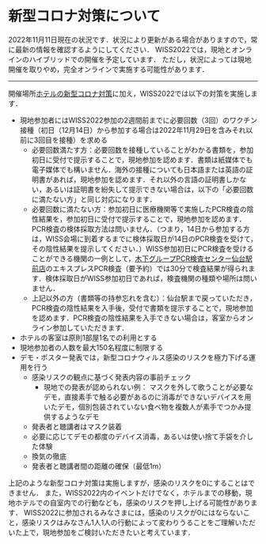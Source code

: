 # 新型コロナ対策について

2022年11月11日現在の状況です．状況により更新がある場合がありますので，常に最新の情報を確認するようにしてください．
WISS2022では，現地とオンラインのハイブリッドでの開催を予定しています．
ただし，状況によっては現地開催を取りやめ，完全オンラインで実施する可能性があります．


---

開催場所[ホテルの新型コロナ対策](https://www.daiwaresort.jp/chain/feature/1031045/index.html)に加え，WISS2022では以下の対策を実施します．
* 現地参加者にはWISS2022参加の2週間前までに必要回数（3回）のワクチン接種（初日（12月14日）から参加する場合は2022年11月29日を含みそれ以前に3回目を接種）を求める
	* 必要回数満たす方：必要回数を接種していることがわかる書類を，参加初日に受付で提示することで，現地参加を認めます．書類は紙媒体でも電子媒体でも構いません．海外の接種についても日本語または英語の証明書があれば，現地参加を認めます．それ以外の言語の証明書しかない，あるいは証明書を紛失して提示できない場合は，以下の「必要回数に満たない方」と同じ対応になります．
	* 必要回数に満たない方：参加初日に医療機関等で実施したPCR検査の陰性結果を，参加初日に受付で提示することで，現地参加を認めます．PCR検査の検体採取方法は問いません．（つまり，14日から参加する方は，WISS会場に到着するまでに検体採取日が14日のPCR検査を受けて，その陰性結果を提示してください．）WISS参加初日にPCR検査を受けることができる機関の一例として，[木下グループPCR検査センター仙台駅前店](https://covid-kensa.com/sendaiekimae.html)のエキスプレスPCR検査（要予約）では30分で検査結果が得られます．検体採取日がWISS参加初日であれば，検査機関の種類や場所は問いません．
	* 上記以外の方（書類等の持参忘れを含む）：仙台駅まで戻っていただき，PCR検査の陰性結果を入手後，受付で書類を提示することで，現地参加を認めます．PCR検査の陰性結果を入手できない場合は，客室からオンライン参加していただきます．
* ホテルの客室は原則1部屋1名での利用とする
* 現地参加者の人数を最大150名程度に制限する
* デモ・ポスター発表では，新型コロナウィルス感染のリスクを極力下げる運用を行う
	* 感染リスクの観点に基づく発表内容の事前チェック
		* 現地での発表が認められない例： マスクを外して歌うことが必要なデモ，直接素手で触る必要があるのに消毒ができないデバイスを用いたデモ，個別包装されていない食べ物を複数人が素手でつかみ提供するようなデモ
	* 発表者と聴講者はマスク装着
	* 必要に応じてデモの都度のデバイス消毒，あるいは使い捨て手袋を介した体験
	* 換気の徹底
	* 発表者と聴講者間の距離の確保（最低1m）

上記のような新型コロナ対策は実施しますが，感染のリスクを0にすることはできません． また，WISS2022内のイベントだけでなく，ホテルまでの移動，現地ホテルでの自室内での行動なども，感染のリスクを押し上げる可能性があります． WISS2022に参加されるみなさまには，感染のリスクが0にはならないこと，感染リスクはみなさん1人1人の行動によって変わりうることをご理解いただいた上で，現地参加をご検討いただきたいと考えています．
